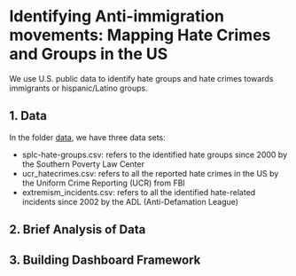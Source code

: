 # Identifying Anti-immigration movements: Mapping Hate Crimes and Groups in the US

We use U.S. public data to identify hate groups and hate crimes towards immigrants or hispanic/Latino groups.

## 1. Data
In the folder [data](/data), we have three data sets:  
* splc-hate-groups.csv: refers to the identified hate groups since 2000 by the Southern Poverty Law Center
* ucr_hatecrimes.csv: refers to all the reported hate crimes in the US by the Uniform Crime Reporting (UCR) from FBI
* extremism_incidents.csv: refers to all the identified hate-related incidents since 2002 by the ADL (Anti-Defamation League)

## 2. Brief Analysis of Data

## 3. Building Dashboard Framework